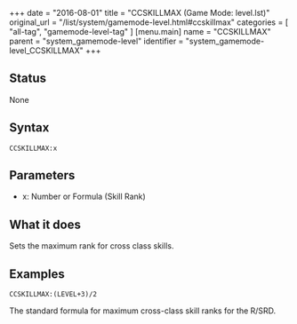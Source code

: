 +++
date = "2016-08-01"
title = "CCSKILLMAX (Game Mode: level.lst)"
original_url = "/list/system/gamemode-level.html#ccskillmax"
categories = [ "all-tag", "gamemode-level-tag" ]
[menu.main]
    name = "CCSKILLMAX"
    parent = "system_gamemode-level"
    identifier = "system_gamemode-level_CCSKILLMAX"
+++

## Status

None

## Syntax

`CCSKILLMAX:x`

## Parameters

-   x: Number or Formula (Skill Rank)



What it does
------------

Sets the maximum rank for cross class skills.

Examples
--------

`CCSKILLMAX:(LEVEL+3)/2`

The standard formula for maximum cross-class skill ranks for the R/SRD.

